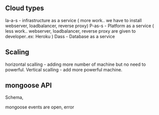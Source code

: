  
 

Cloud types
--------

Ia-a-s - infrastructure as a service ( more work.. we have to install webserver, loadbalancer, reverse proxy)
P-as-s - Platform as a service ( less work.. webserver, loadbalancer, reverse proxy are given to developer..ex: Heroku )
Dass - Database as a service

Scaling
----

horizontal scalling - adding more number of machine but no need to powerful.
Vertical scalling - add more powerful machine.

mongoose API
----------

Schema,

mongoose events are open, error